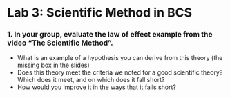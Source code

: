 # Lab 3: Scientific Method in BCS

### 1. In your group, evaluate the law of effect example from the video “The Scientific Method”.
- What is an example of a hypothesis you can derive from this theory (the missing box in the slides)
- Does this theory meet the criteria we noted for a good scientific theory? Which does it meet, and on which does it fall short?
- How would you improve it in the ways that it falls short?

<br> 
